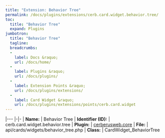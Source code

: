 ```yaml
---
title: "Extension: Behavior Tree"
permalink: /docs/plugins/extensions/cerb.card.widget.behavior.tree/
toc:
  title: "Behavior Tree"
  expand: Plugins
jumbotron:
  title: "Behavior Tree"
  tagline: 
  breadcrumbs:
  -
    label: Docs &raquo;
    url: /docs/home/
  -
    label: Plugins &raquo;
    url: /docs/plugins/
  -
    label: Extension Points &raquo;
    url: /docs/plugins/extensions/
  -
    label: Card Widget &raquo;
    url: /docs/plugins/extensions/points/cerb.card.widget
---
```


|---
|-|-
| **Name:** | Behavior Tree
| **Identifier (ID):** | cerb.card.widget.behavior.tree
| **Plugin:** | [cerberusweb.core](/docs/plugins/cerberusweb.core/)
| **File:** | api/cards/widgets/behavior_tree.php
| **Class:** | CardWidget_BehaviorTree

